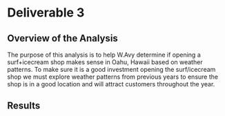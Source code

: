 # Deliverable 3

## Overview of the Analysis

The purpose of this analysis is to help W.Avy determine if opening a surf+icecream shop makes sense in Oahu, Hawaii based on weather patterns.
To make sure it is a good investment opening the surf/icecream shop we must explore weather patterns from previous years to ensure the shop is in a good location and will attract customers throughout the year.

## Results


